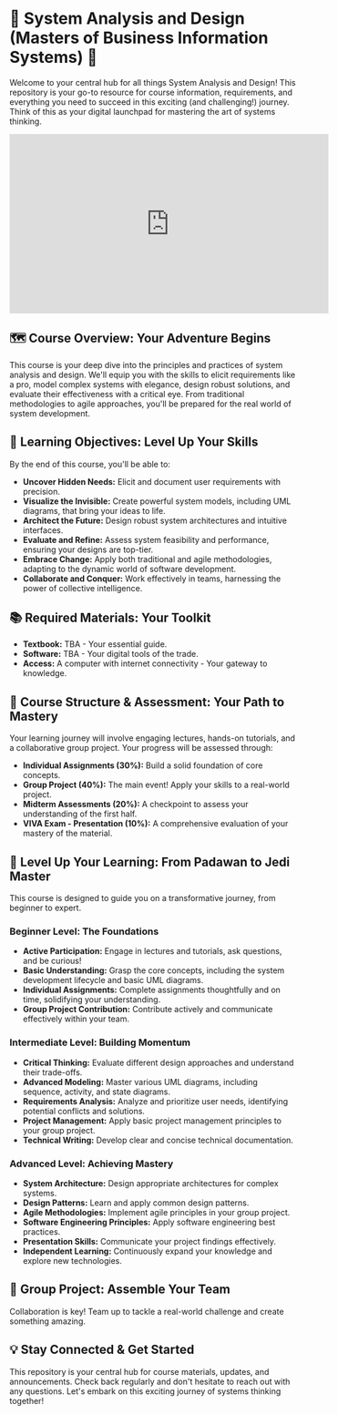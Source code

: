 # 🚀 System Analysis and Design (Masters of Business Information Systems) 🚀

Welcome to your central hub for all things System Analysis and Design! This repository is your go-to resource for course information, requirements, and everything you need to succeed in this exciting (and challenging!) journey.  Think of this as your digital launchpad for mastering the art of systems thinking.

<iframe width="560" height="315" src="https://www.youtube.com/watch?v=rK0xSNQeHnU" title="System Analysis and Design Video" frameborder="0" allow="accelerometer; autoplay; clipboard-write; encrypted-media; gyroscope; picture-in-picture" allowfullscreen></iframe>


## 🗺️ Course Overview: Your Adventure Begins

This course is your deep dive into the principles and practices of system analysis and design.  We'll equip you with the skills to elicit requirements like a pro, model complex systems with elegance, design robust solutions, and evaluate their effectiveness with a critical eye.  From traditional methodologies to agile approaches, you'll be prepared for the real world of system development.


## 🎯 Learning Objectives: Level Up Your Skills

By the end of this course, you'll be able to:

* **Uncover Hidden Needs:** Elicit and document user requirements with precision.
* **Visualize the Invisible:** Create powerful system models, including UML diagrams, that bring your ideas to life.
* **Architect the Future:** Design robust system architectures and intuitive interfaces.
* **Evaluate and Refine:** Assess system feasibility and performance, ensuring your designs are top-tier.
* **Embrace Change:** Apply both traditional and agile methodologies, adapting to the dynamic world of software development.
* **Collaborate and Conquer:** Work effectively in teams, harnessing the power of collective intelligence.


## 📚 Required Materials: Your Toolkit

* **Textbook:** TBA - Your essential guide.
* **Software:** TBA - Your digital tools of the trade.
* **Access:** A computer with internet connectivity - Your gateway to knowledge.


## 🧭 Course Structure & Assessment: Your Path to Mastery

Your learning journey will involve engaging lectures, hands-on tutorials, and a collaborative group project.  Your progress will be assessed through:

* **Individual Assignments (30%):** Build a solid foundation of core concepts.
* **Group Project (40%):** The main event!  Apply your skills to a real-world project.
* **Midterm Assessments (20%):** A checkpoint to assess your understanding of the first half.
* **VIVA Exam - Presentation (10%):**  A comprehensive evaluation of your mastery of the material.


## 🚀 Level Up Your Learning: From Padawan to Jedi Master

This course is designed to guide you on a transformative journey, from beginner to expert.

### Beginner Level: The Foundations

* **Active Participation:** Engage in lectures and tutorials, ask questions, and be curious!
* **Basic Understanding:** Grasp the core concepts, including the system development lifecycle and basic UML diagrams.
* **Individual Assignments:** Complete assignments thoughtfully and on time, solidifying your understanding.
* **Group Project Contribution:**  Contribute actively and communicate effectively within your team.

### Intermediate Level: Building Momentum

* **Critical Thinking:** Evaluate different design approaches and understand their trade-offs.
* **Advanced Modeling:** Master various UML diagrams, including sequence, activity, and state diagrams.
* **Requirements Analysis:** Analyze and prioritize user needs, identifying potential conflicts and solutions.
* **Project Management:** Apply basic project management principles to your group project.
* **Technical Writing:** Develop clear and concise technical documentation.

### Advanced Level: Achieving Mastery

* **System Architecture:** Design appropriate architectures for complex systems.
* **Design Patterns:** Learn and apply common design patterns.
* **Agile Methodologies:** Implement agile principles in your group project.
* **Software Engineering Principles:** Apply software engineering best practices.
* **Presentation Skills:**  Communicate your project findings effectively.
* **Independent Learning:**  Continuously expand your knowledge and explore new technologies.


## 🤝 Group Project: Assemble Your Team

Collaboration is key!  Team up to tackle a real-world challenge and create something amazing.


## 💡 Stay Connected & Get Started

This repository is your central hub for course materials, updates, and announcements.  Check back regularly and don't hesitate to reach out with any questions. Let's embark on this exciting journey of systems thinking together!
